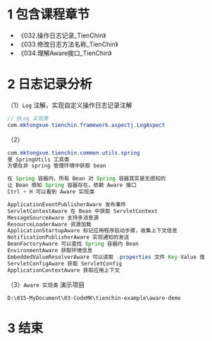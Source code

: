 # 1 包含课程章节

* 《032.操作日志记录_TienChin》
* 《033.修改日志方法名称_TienChin》
* 《034.理解Aware接口_TienChin》


# 2 日志记录分析

（1）`Log` 注解，实现自定义操作日志记录注解
```java
// @Log 实现类
com.mktongxue.tienchin.framework.aspectj.LogAspect
```

（2）
```java
com.mktongxue.tienchin.common.utils.spring
里 SpringUtils 工具类
方便在非 spring 管理环境中获取 bean

在 Spring 容器内，所有 Bean 对 Spring 容器其实是无感知的
让 Bean 感知 Spring 容器存在，依赖 Aware 接口
Ctrl + H 可以看到 Aware 实现类

ApplicationEventPublisherAware 发布事件
ServletContextAware 在 Bean 中获取 ServletContext
MessageSourceAware 支持多消息源
ResourceLoaderAware 资源加载
ApplicationStartupAware 标记应用程序启动步骤，收集上下文信息
NotificationPublisherAware 实现通知的发送
BeanFactoryAware 可以查找 Spring 容器内 Bean
EnvironmentAware 获取环境信息
EmbeddedValueResolverAware 可以读取 .properties 文件 Key-Value 值
ServletConfigAware 获取 ServletConfig
ApplicationContextAware 获取应用上下文
```

（3）`Aware 实现类` 演示项目
```text
D:\015-MyDocument\03-CodeMK\tienchin-example\aware-demo
```


# 3 结束
